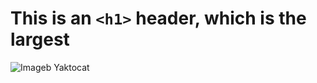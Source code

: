 # This is an `<h1>` header, which is the largest

![Imageb Yaktocat](https://octodex.github.com/images/yaktocat.png)
